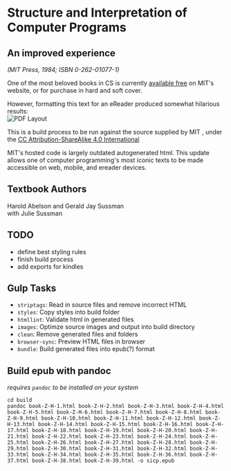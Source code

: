 # Structure and Interpretation of Computer Programs
## An improved experience
_(MIT Press, 1984; ISBN 0-262-01077-1)_

One of the most beloved books in CS is currently [available free](https://mitpress.mit.edu/sicp/full-text/book/book.html) on MIT's website, or for purchase in hard and soft cover.

However, formatting this text for an eReader produced somewhat hilarious results:  
![PDF Layout](https://assets.newpointdesigns.com/sicp/pdf-fail-300-400.jpg)


This is a build process to be run against the source supplied by MIT , under the [CC Attribution-ShareAlike 4.0 International](https://creativecommons.org/licenses/by-sa/4.0/)

MIT's hosted code is largely outdated autogenerated html. This update allows one of computer programming's most iconic texts to be made accessible on web, mobile, and ereader devices.

## Textbook Authors
Harold Abelson and Gerald Jay Sussman  
with Julie Sussman


## TODO
- define best styling rules
- finish build process
- add exports for kindles

## Gulp Tasks
- `striptags`: Read in source files and remove incorrect HTML
- `styles`: Copy styles into build folder
- `htmllint`: Validate html in generated files
- `images`: Optimze source images and output into build directory
- `clean`: Remove generated files and folders
- `browser-sync`: Preview HTML files in browser
- `bundle`: Build generated files into epub(?) format

## Build epub with pandoc
_requires `pandoc` to be installed on your system_
```
cd build
pandoc book-Z-H-1.html book-Z-H-2.html book-Z-H-3.html book-Z-H-4.html book-Z-H-5.html book-Z-H-6.html book-Z-H-7.html book-Z-H-8.html book-Z-H-9.html book-Z-H-10.html book-Z-H-11.html book-Z-H-12.html book-Z-H-13.html book-Z-H-14.html book-Z-H-15.html book-Z-H-16.html book-Z-H-17.html book-Z-H-18.html book-Z-H-19.html book-Z-H-20.html book-Z-H-21.html book-Z-H-22.html book-Z-H-23.html book-Z-H-24.html book-Z-H-25.html book-Z-H-26.html book-Z-H-27.html book-Z-H-28.html book-Z-H-29.html book-Z-H-30.html book-Z-H-31.html book-Z-H-32.html book-Z-H-33.html book-Z-H-34.html book-Z-H-35.html book-Z-H-36.html book-Z-H-37.html book-Z-H-38.html book-Z-H-39.html -o sicp.epub
```

